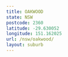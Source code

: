 ```yaml
---
title: OAKWOOD
state: NSW
postcode: 2360
latitude: -29.630052
longitude: 151.162025
url: /nsw/oakwood/
layout: suburb
---
```

